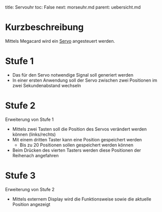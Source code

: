 title: Servouhr
toc: False
next: morseuhr.md
parent: uebersicht.md

# Kurzbeschreibung
Mittels Megacard wird ein [Servo](https://de.wikipedia.org/wiki/Servo#Ansteuerung) angesteuert werden.

# Stufe 1
* Das für den Servo notwendige Signal soll generiert werden
* In einer ersten Anwendung soll der Servo zwischen zwei Positionen im zwei Sekundenabstand wechseln

# Stufe 2
Erweiterung von Stufe 1

* Mittels zwei Tasten soll die Position des Servos verändert werden können (links/rechts)
* Mit einem dritten Taster kann eine Position gespeichert werden
  * Bis zu 20 Positionen sollen gespeichert werden können
* Beim Drücken des vierten Tasters werden diese Positionen der Reihenach angefahren

# Stufe 3
Erweiterung von Stufe 2

* Mittels externem Display wird die Funktionsweise sowie die aktuelle Position angezeigt
